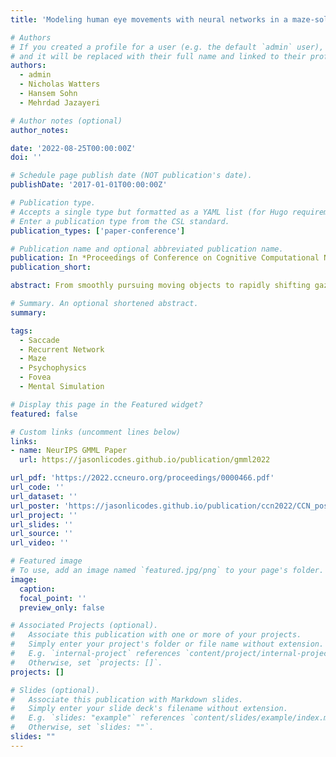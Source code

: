 ```yaml
---
title: 'Modeling human eye movements with neural networks in a maze-solving task'

# Authors
# If you created a profile for a user (e.g. the default `admin` user), write the username (folder name) here
# and it will be replaced with their full name and linked to their profile.
authors:
  - admin
  - Nicholas Watters
  - Hansem Sohn
  - Mehrdad Jazayeri

# Author notes (optional)
author_notes:

date: '2022-08-25T00:00:00Z'
doi: ''

# Schedule page publish date (NOT publication's date).
publishDate: '2017-01-01T00:00:00Z'

# Publication type.
# Accepts a single type but formatted as a YAML list (for Hugo requirements).
# Enter a publication type from the CSL standard.
publication_types: ['paper-conference']

# Publication name and optional abbreviated publication name.
publication: In *Proceedings of Conference on Cognitive Computational Neuroscience 2022*
publication_short:

abstract: From smoothly pursuing moving objects to rapidly shifting gazes during visual search, humans employ a wide variety of eye movement strategies in different contexts. While eye movements provide a rich window into mental processes, building generative models of eye movements is notoriously difficult, and to date the computational objectives guiding eye movements remain largely a mystery. In this work, we tackled these problems in the context of a canonical spatial planning task, maze-solving. We collected eye movement data from human subjects and built deep generative models of eye movements using a novel differentiable architecture for gaze fixations and gaze shifts. We found that human eye movements are best predicted by a model that is optimized not to perform the task as efficiently as possible but instead to run an internal simulation of an object traversing the maze. This not only provides a generative model of eye movements in this task but also suggests a computational theory for how humans solve the task, namely that humans use mental simulation.

# Summary. An optional shortened abstract.
summary: 

tags:
  - Saccade
  - Recurrent Network
  - Maze
  - Psychophysics
  - Fovea
  - Mental Simulation

# Display this page in the Featured widget?
featured: false

# Custom links (uncomment lines below)
links:
- name: NeurIPS GMML Paper
  url: https://jasonlicodes.github.io/publication/gmml2022

url_pdf: 'https://2022.ccneuro.org/proceedings/0000466.pdf'
url_code: ''
url_dataset: ''
url_poster: 'https://jasonlicodes.github.io/publication/ccn2022/CCN_poster.pdf'
url_project: ''
url_slides: ''
url_source: ''
url_video: ''

# Featured image
# To use, add an image named `featured.jpg/png` to your page's folder.
image:
  caption: 
  focal_point: ''
  preview_only: false

# Associated Projects (optional).
#   Associate this publication with one or more of your projects.
#   Simply enter your project's folder or file name without extension.
#   E.g. `internal-project` references `content/project/internal-project/index.md`.
#   Otherwise, set `projects: []`.
projects: []

# Slides (optional).
#   Associate this publication with Markdown slides.
#   Simply enter your slide deck's filename without extension.
#   E.g. `slides: "example"` references `content/slides/example/index.md`.
#   Otherwise, set `slides: ""`.
slides: ""
---
```


